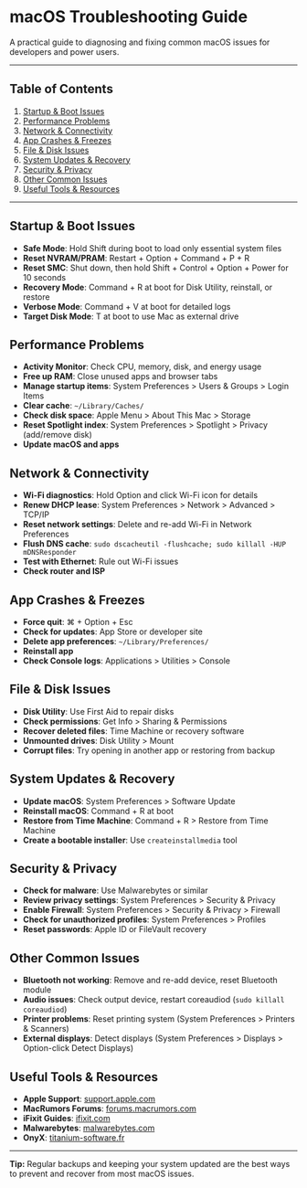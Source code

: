 # macOS Troubleshooting Guide

A practical guide to diagnosing and fixing common macOS issues for developers and power users.

---

## Table of Contents
1. [Startup & Boot Issues](#startup--boot-issues)
2. [Performance Problems](#performance-problems)
3. [Network & Connectivity](#network--connectivity)
4. [App Crashes & Freezes](#app-crashes--freezes)
5. [File & Disk Issues](#file--disk-issues)
6. [System Updates & Recovery](#system-updates--recovery)
7. [Security & Privacy](#security--privacy)
8. [Other Common Issues](#other-common-issues)
9. [Useful Tools & Resources](#useful-tools--resources)

---

## Startup & Boot Issues
- **Safe Mode**: Hold Shift during boot to load only essential system files
- **Reset NVRAM/PRAM**: Restart + Option + Command + P + R
- **Reset SMC**: Shut down, then hold Shift + Control + Option + Power for 10 seconds
- **Recovery Mode**: Command + R at boot for Disk Utility, reinstall, or restore
- **Verbose Mode**: Command + V at boot for detailed logs
- **Target Disk Mode**: T at boot to use Mac as external drive

## Performance Problems
- **Activity Monitor**: Check CPU, memory, disk, and energy usage
- **Free up RAM**: Close unused apps and browser tabs
- **Manage startup items**: System Preferences > Users & Groups > Login Items
- **Clear cache**: `~/Library/Caches/`
- **Check disk space**: Apple Menu > About This Mac > Storage
- **Reset Spotlight index**: System Preferences > Spotlight > Privacy (add/remove disk)
- **Update macOS and apps**

## Network & Connectivity
- **Wi-Fi diagnostics**: Hold Option and click Wi-Fi icon for details
- **Renew DHCP lease**: System Preferences > Network > Advanced > TCP/IP
- **Reset network settings**: Delete and re-add Wi-Fi in Network Preferences
- **Flush DNS cache**: `sudo dscacheutil -flushcache; sudo killall -HUP mDNSResponder`
- **Test with Ethernet**: Rule out Wi-Fi issues
- **Check router and ISP**

## App Crashes & Freezes
- **Force quit**: ⌘ + Option + Esc
- **Check for updates**: App Store or developer site
- **Delete app preferences**: `~/Library/Preferences/`
- **Reinstall app**
- **Check Console logs**: Applications > Utilities > Console

## File & Disk Issues
- **Disk Utility**: Use First Aid to repair disks
- **Check permissions**: Get Info > Sharing & Permissions
- **Recover deleted files**: Time Machine or recovery software
- **Unmounted drives**: Disk Utility > Mount
- **Corrupt files**: Try opening in another app or restoring from backup

## System Updates & Recovery
- **Update macOS**: System Preferences > Software Update
- **Reinstall macOS**: Command + R at boot
- **Restore from Time Machine**: Command + R > Restore from Time Machine
- **Create a bootable installer**: Use `createinstallmedia` tool

## Security & Privacy
- **Check for malware**: Use Malwarebytes or similar
- **Review privacy settings**: System Preferences > Security & Privacy
- **Enable Firewall**: System Preferences > Security & Privacy > Firewall
- **Check for unauthorized profiles**: System Preferences > Profiles
- **Reset passwords**: Apple ID or FileVault recovery

## Other Common Issues
- **Bluetooth not working**: Remove and re-add device, reset Bluetooth module
- **Audio issues**: Check output device, restart coreaudiod (`sudo killall coreaudiod`)
- **Printer problems**: Reset printing system (System Preferences > Printers & Scanners)
- **External displays**: Detect displays (System Preferences > Displays > Option-click Detect Displays)

## Useful Tools & Resources
- **Apple Support**: [support.apple.com](https://support.apple.com/)
- **MacRumors Forums**: [forums.macrumors.com](https://forums.macrumors.com/)
- **iFixit Guides**: [ifixit.com](https://www.ifixit.com/)
- **Malwarebytes**: [malwarebytes.com](https://www.malwarebytes.com/)
- **OnyX**: [titanium-software.fr](https://www.titanium-software.fr/en/onyx.html)

---

**Tip:** Regular backups and keeping your system updated are the best ways to prevent and recover from most macOS issues. 